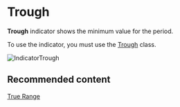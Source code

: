 # Trough

**Trough** indicator shows the minimum value for the period. 

To use the indicator, you must use the [Trough](../api/StockSharp.Algo.Indicators.Trough.html) class. 

![IndicatorTrough](~/images/IndicatorTrough.png)

## Recommended content

[True Range](IndicatorTrueRange.md)
